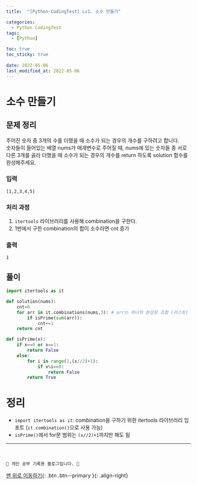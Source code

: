 ```yaml
---
title:  "[Python-CodingTest] Lv1. 소수 만들기"

categories:
  - Python CodingTest
tags:
  - [Python]

toc: true
toc_sticky: true
 
date: 2022-05-06
last_modified_at: 2022-05-06
---
```


# 소수 만들기
## 문제 정리
주어진 숫자 중 3개의 수를 더했을 때 소수가 되는 경우의 개수를 구하려고 합니다. <br>
숫자들이 들어있는 배열 nums가 매개변수로 주어질 때, nums에 있는 숫자들 중 서로 다른 3개를 골라 더했을 때 소수가 되는 경우의 개수를 return 하도록 solution 함수를 완성해주세요.
### 입력
```
[1,2,3,4,5]
```
### 처리 과정
1. `itertools` 라이브러리를 사용해 combination을 구한다. 
2. 1번에서 구한 combination의 합이 소수라면 cnt 증가

### 출력
```
1
```
## 풀이 
```py
import itertools as it

def solution(nums):
    cnt=0
    for arr in it.combinations(nums,3): # arr는 하나의 완성된 조합 (리스트)
        if isPrime(sum(arr)):
            cnt+=1
    return cnt

def isPrime(x):
    if x==0 or x==1:
        return False
    else:
        for i in range(2,(x//2)+1):
            if x%i==0:
                return False
        return True
```
# 정리
- `import itertools as it`: combination을 구하기 위한 itertools 라이브러리 임포트 (`it.combination()`으로 사용 가능)
- `isPrime()`에서 for문 범위는 `(x//2)+1`까지만 해도 됨

***
<br>

    💛 개인 공부 기록용 블로그입니다. 👻

[맨 위로 이동하기](#){: .btn .btn--primary }{: .align-right}